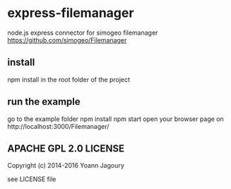 # express-filemanager
node.js express connector for simogeo filemanager
https://github.com/simogeo/Filemanager


install
-------

npm install in the root folder of the project


run the example
---------------

go to the example folder
npm install
npm start
open your browser page on http://localhost:3000/Filemanager/

APACHE GPL 2.0 LICENSE
----------------------

Copyright (c) 2014-2016 Yoann Jagoury

see LICENSE file


